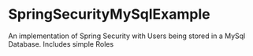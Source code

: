 # SpringSecurityMySqlExample
An implementation of Spring Security with Users being stored in a MySql Database.  Includes simple Roles
